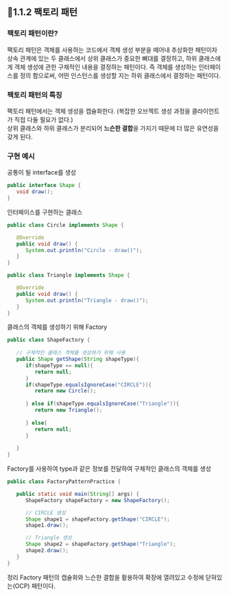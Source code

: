 ## 📌1.1.2 팩토리 패턴

### 팩토리 패턴이란?

팩토리 패턴은 객체를 사용하는 코드에서 객체 생성 부분을 떼어내 추상화한 패턴이자 상속 관계에 있는 두 클래스에서 상위 클래스가 중요한 뼈대를 결정하고,
하위 클래스에게 객체 생성에 관한 구채적인 내용을 결정하는 패턴이다.
즉 객체를 생성하는 인터페이스를 정의 함으로써, 어떤 인스턴스를 생성할 지는 하위 클래스에서 결정하는 패턴이다.

### 팩토리 패턴의 특징
팩토리 패턴에서는 객체 생성을 캡슐화한다. (복잡한 오브젝트 생성 과정을 클라이언트가 직접 다둘 필요가 없다.)     
상위 클래스와 하위 클래스가 분리되어 **느슨한 결합**을 가지기 때문에 더 많은 유연성을 갖게 된다.


### 구현 예시
공통이 될 interface를 생성
```java
public interface Shape {
   void draw();
}
```
인터페이스를 구현하는 클래스
```java
public class Circle implements Shape {

   @Override
   public void draw() {
      System.out.println("Circle - draw()");
   }
}
```

```java
public class Triangle implements Shape {

   @Override
   public void draw() {
      System.out.println("Triangle - draw()");
   }
}
```
 클래스의 객체를 생성하기 위해 Factory
~~~java
public class ShapeFactory {
	
   // 구체적인 클래스 객체를 생성하기 위해 사용
   public Shape getShape(String shapeType){
      if(shapeType == null){
         return null;
      }		
      if(shapeType.equalsIgnoreCase("CIRCLE")){
         return new Circle();
         
      } else if(shapeType.equalsIgnoreCase("Triangle")){
         return new Triangle();
         
      } else{
         return null;
      }
     
   }
}
~~~
Factory를 사용하여 type과 같은 정보를 전달하여 구체적인 클래스의 객체를 생성
~~~java
public class FactoryPatternPractice {

   public static void main(String[] args) {
      ShapeFactory shapeFactory = new ShapeFactory();

      // CIRCLE 생성
      Shape shape1 = shapeFactory.getShape("CIRCLE");
      shape1.draw();

      // Triangle 생성
      Shape shape2 = shapeFactory.getShape("Triangle");
      shape2.draw();
   }
}
~~~

정리
Factory 패턴의 캡슐화와 느슨한 결합을 활용하여 확장에 열려있고 수정에 닫혀있는(OCP) 패턴이다.

